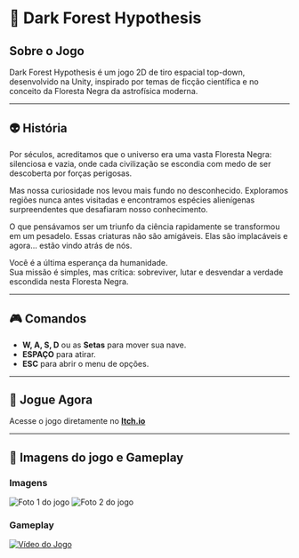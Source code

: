 # 🌌 **Dark Forest Hypothesis** 

## Sobre o Jogo

Dark Forest Hypothesis é um jogo 2D de tiro espacial top-down, desenvolvido na Unity, inspirado por temas de ficção científica e no conceito da Floresta Negra da astrofísica moderna.

---

## 👽 História

Por séculos, acreditamos que o universo era uma vasta Floresta Negra: silenciosa e vazia, onde cada civilização se escondia com medo de ser descoberta por forças perigosas. 

Mas nossa curiosidade nos levou mais fundo no desconhecido. Exploramos regiões nunca antes visitadas e encontramos espécies alienígenas surpreendentes que desafiaram nosso conhecimento. 

O que pensávamos ser um triunfo da ciência rapidamente se transformou em um pesadelo. Essas criaturas não são amigáveis. Elas são implacáveis e agora... estão vindo atrás de nós. 

Você é a última esperança da humanidade.  
Sua missão é simples, mas crítica: sobreviver, lutar e desvendar a verdade escondida nesta Floresta Negra.

---

## 🎮 Comandos

- **W, A, S, D** ou as **Setas** para mover sua nave.
- **ESPAÇO** para atirar.
- **ESC** para abrir o menu de opções.

---

## 🚀 Jogue Agora

Acesse o jogo diretamente no [**Itch.io**](https://itsxjazz.itch.io/dark-forest-hypothesis)

---

## 📸 Imagens do jogo e Gameplay

### Imagens
![Foto 1 do jogo](https://img.itch.zone/aW1hZ2UvMzE3Nzg5Ni8xODk3NjI2MC5wbmc=/347x500/y6JRSO.png)
![Foto 2 do jogo](https://img.itch.zone/aW1hZ2UvMzE3Nzg5Ni8xODk3NjI3OC5wbmc=/347x500/gcP9mZ.png)

### Gameplay
[![Vídeo do Jogo](https://img.youtube.com/vi/kEQGWFxeA0Q/0.jpg)](https://youtu.be/kEQGWFxeA0Q)


